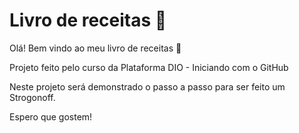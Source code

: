 # Livro de receitas :chicken: #

Olá! Bem vindo ao meu livro de receitas :rabbit:

Projeto feito pelo curso da Plataforma DIO - Iniciando com o GitHub

Neste projeto será demonstrado o passo a passo para ser feito um Strogonoff.

Espero que gostem! 
